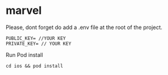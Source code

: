 # marvel

Please, dont forget do add a .env file at the root of the project.
```
PUBLIC_KEY= //YOUR KEY
PRIVATE_KEY= // YOUR KEY
```



Run Pod install
```
cd ios && pod install
```
